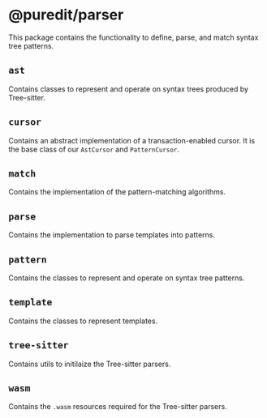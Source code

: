 # @puredit/parser

This package contains the functionality to define, parse, and match syntax tree patterns.

## `ast`

Contains classes to represent and operate on syntax trees produced by Tree-sitter.

## `cursor`

Contains an abstract implementation of a transaction-enabled cursor. It is the base class of our `AstCursor` and `PatternCursor`.

## `match`

Contains the implementation of the pattern-matching algorithms.

## `parse`

Contains the implementation to parse templates into patterns.

## `pattern`

Contains the classes to represent and operate on syntax tree patterns.

## `template`

Contains the classes to represent templates.

## `tree-sitter`

Contains utils to initilaize the Tree-sitter parsers.

## `wasm`

Contains the `.wasm` resources required for the Tree-sitter parsers.
